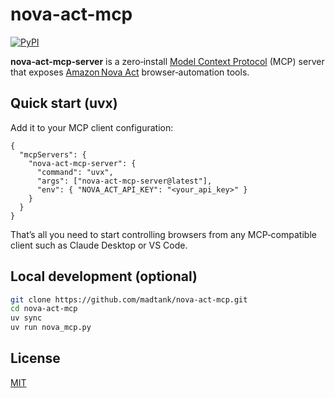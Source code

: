 
# nova-act-mcp
[![PyPI](https://img.shields.io/pypi/v/nova-act-mcp-server)](https://pypi.org/project/nova-act-mcp-server/)

**nova‑act‑mcp‑server** is a zero‑install [Model Context Protocol](https://modelcontextprotocol.io/) (MCP) server that exposes [Amazon Nova Act](https://nova.amazon.com/act) browser‑automation tools.

## Quick start (uvx)

Add it to your MCP client configuration:

```jsonc
{
  "mcpServers": {
    "nova-act-mcp-server": {
      "command": "uvx",
      "args": ["nova-act-mcp-server@latest"],
      "env": { "NOVA_ACT_API_KEY": "<your_api_key>" }
    }
  }
}
```

That’s all you need to start controlling browsers from any MCP‑compatible client such as Claude Desktop or VS Code.

## Local development (optional)

```bash
git clone https://github.com/madtank/nova-act-mcp.git
cd nova-act-mcp
uv sync
uv run nova_mcp.py
```

## License
[MIT](LICENSE)
